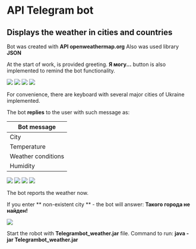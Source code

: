 # API Telegram bot
## Displays the weather in cities and countries

Bot was created with **API openweathermap.org**
Also was used library **JSON**

At the start of work, is provided greeting. **Я могу...** button is also implemented to remind the bot functionality.


![](Screenshot's/1.jpg)
![](Screenshot's/2.jpg)
![](Screenshot's/3.jpg)
![](Screenshot's/4.jpg)

For convenience, there are keyboard with several major cities of Ukraine implemented.

The bot **replies** to the user with such message as:

**Bot message** |
------------ |
City |
Temperature |
Weather conditions |
Humidity |

![](Screenshot's/5.jpg)
![](Screenshot's/6.jpg)
![](Screenshot's/7.jpg)
![](Screenshot's/8.jpg)


The bot reports the weather now.

If you enter ** non-existent city ** - the bot will answer: **Такого города не найден!**

![](Screenshot's/9.jpg)

Start the robot with **Telegrambot_weather.jar** file.
Command to run: **java -jar Telegrambot_weather.jar**
